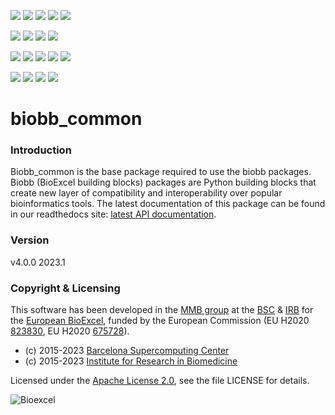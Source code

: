 [![](https://img.shields.io/github/v/tag/bioexcel/biobb_common?label=Version)](https://GitHub.com/bioexcel/biobb_common/tags/)
[![](https://img.shields.io/pypi/v/biobb-common.svg?label=Pypi)](https://pypi.python.org/pypi/biobb-common/)
[![](https://img.shields.io/conda/vn/bioconda/biobb_common?label=Conda)](https://anaconda.org/bioconda/biobb_common)
[![](https://img.shields.io/badge/Docker-Quay.io-blue)](https://quay.io/repository/biocontainers/biobb_common?tab=tags)
[![](https://img.shields.io/badge/Singularity-GalaxyProject-blue)](https://depot.galaxyproject.org/singularity/biobb_common:4.0.0--pyhdfd78af_0)

[![](https://img.shields.io/badge/OS-Unix%20%7C%20MacOS-blue)]()
[![](https://img.shields.io/pypi/pyversions/biobb-common.svg?label=Python%20Versions)]()
[![](https://img.shields.io/badge/License-Apache%202.0-blue.svg)](https://opensource.org/licenses/Apache-2.0)
[![](https://img.shields.io/badge/Open%20Source%3f-Yes!-blue)]()

[![](https://readthedocs.org/projects/biobb-common/badge/?version=latest&label=Docs)](https://biobb-common.readthedocs.io/en/latest/?badge=latest)
[![](https://img.shields.io/website?down_message=Offline&label=Biobb%20Website&up_message=Online&url=https%3A%2F%2Fmmb.irbbarcelona.org%2Fbiobb%2F)]()
[![](https://img.shields.io/badge/Youtube-tutorial-blue?logo=youtube&logoColor=red)](https://www.youtube.com/watch?v=ou1DOGNs0xM)
[![](https://zenodo.org/badge/DOI/10.1038/s41597-019-0177-4.svg)](https://doi.org/10.1038/s41597-019-0177-4)
[![](https://img.shields.io/endpoint?color=brightgreen&url=https%3A%2F%2Fapi.juleskreuer.eu%2Fcitation-badge.php%3Fshield%26doi%3D10.1038%2Fs41597-019-0177-4)](https://www.nature.com/articles/s41597-019-0177-4#citeas)

[![](https://img.shields.io/badge/Tests-Passing-brightgreen)]()
[![](https://img.shields.io/badge/Coverage-90%25-brightgreen)]()
[![](https://img.shields.io/github/last-commit/bioexcel/biobb_common?label=Last%20Commit)]()
[![](https://img.shields.io/github/issues/bioexcel/biobb_common.svg?color=brightgreen&label=Issues)](https://GitHub.com/bioexcel/biobb_common/issues/)



# biobb_common

### Introduction
Biobb_common is the base package required to use the biobb
packages.
Biobb (BioExcel building blocks) packages are Python building blocks that
create new layer of compatibility and interoperability over popular
bioinformatics tools.
The latest documentation of this package can be found in our readthedocs site:
[latest API documentation](http://biobb_common.readthedocs.io/en/latest/).

### Version
v4.0.0 2023.1

### Copyright & Licensing
This software has been developed in the [MMB group](http://mmb.irbbarcelona.org) at the [BSC](http://www.bsc.es/) & [IRB](https://www.irbbarcelona.org/) for the [European BioExcel](http://bioexcel.eu/), funded by the European Commission (EU H2020 [823830](http://cordis.europa.eu/projects/823830), EU H2020 [675728](http://cordis.europa.eu/projects/675728)).

* (c) 2015-2023 [Barcelona Supercomputing Center](https://www.bsc.es/)
* (c) 2015-2023 [Institute for Research in Biomedicine](https://www.irbbarcelona.org/)

Licensed under the
[Apache License 2.0](https://www.apache.org/licenses/LICENSE-2.0), see the file LICENSE for details.

![](https://bioexcel.eu/wp-content/uploads/2019/04/Bioexcell_logo_1080px_transp.png "Bioexcel")
